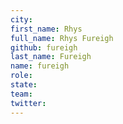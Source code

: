 ```yaml
---
city:
first_name: Rhys
full_name: Rhys Fureigh
github: fureigh
last_name: Fureigh
name: fureigh
role:
state:
team:
twitter:
---
```

